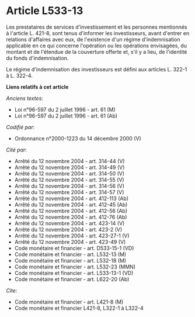 # Article L533-13

Les prestataires de services d'investissement et les personnes mentionnés à l'article L. 421-8, sont tenus d'informer les
investisseurs, avant d'entrer en relations d'affaires avec eux, de l'existence d'un régime d'indemnisation applicable en ce
qui concerne l'opération ou les opérations envisagées, du montant et de l'étendue de la couverture offerte et, s'il y a lieu,
de l'identité du fonds d'indemnisation.

Le régime d'indemnisation des investisseurs est défini aux articles L. 322-1 à L. 322-4.

**Liens relatifs à cet article**

_Anciens textes_:

  - Loi n°96-597 du 2 juillet 1996 - art. 61 (M)
  - Loi n°96-597 du 2 juillet 1996 - art. 61 (Ab)

_Codifié par_:

  - Ordonnance n°2000-1223 du 14 décembre 2000 (V)

_Cité par_:

  - Arrêté du 12 novembre 2004 - art. 314-44 (V)
  - Arrêté du 12 novembre 2004 - art. 314-49 (V)
  - Arrêté du 12 novembre 2004 - art. 314-50 (V)
  - Arrêté du 12 novembre 2004 - art. 314-55 (V)
  - Arrêté du 12 novembre 2004 - art. 314-56 (V)
  - Arrêté du 12 novembre 2004 - art. 314-57 (V)
  - Arrêté du 12 novembre 2004 - art. 412-113 (Ab)
  - Arrêté du 12 novembre 2004 - art. 412-45 (Ab)
  - Arrêté du 12 novembre 2004 - art. 412-56 (Ab)
  - Arrêté du 12 novembre 2004 - art. 412-76 (Ab)
  - Arrêté du 12 novembre 2004 - art. 423-14 (V)
  - Arrêté du 12 novembre 2004 - art. 423-2 (V)
  - Arrêté du 12 novembre 2004 - art. 423-27-1 (V)
  - Arrêté du 12 novembre 2004 - art. 423-49 (V)
  - Code monétaire et financier - art. D533-15-1 (VD)
  - Code monétaire et financier - art. L532-13 (M)
  - Code monétaire et financier - art. L532-18 (M)
  - Code monétaire et financier - art. L532-23 (MMN)
  - Code monétaire et financier - art. L533-13-1 (VD)
  - Code monétaire et financier - art. L622-20 (Ab)

_Cite_:

  - Code monétaire et financier - art. L421-8 (M)
  - Code monétaire et financier L421-8, L322-1 à L322-4
